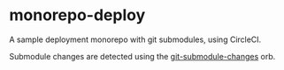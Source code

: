 # monorepo-deploy

A sample deployment monorepo with git submodules, using CircleCI.

Submodule changes are detected using the [git-submodule-changes](https://github.com/ButterflyNetwork/git-submodule-changes-orb) orb.
